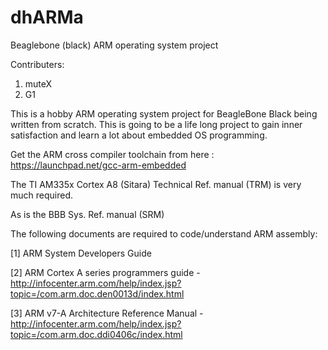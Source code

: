# dhARMa
Beaglebone (black) ARM operating system project

Contributers:
  1. muteX
  2. G1

This is a hobby ARM operating system project for BeagleBone Black
being written from scratch. This is going to be a life long
project to gain inner satisfaction and learn a lot about embedded OS programming.

Get the ARM cross compiler toolchain from here : https://launchpad.net/gcc-arm-embedded

The TI AM335x Cortex A8 (Sitara) Technical Ref. manual (TRM) is very much required.

As is the BBB Sys. Ref. manual (SRM)

The following documents are required to code/understand ARM assembly:

[1] ARM System Developers Guide

[2] ARM Cortex A series programmers guide - http://infocenter.arm.com/help/index.jsp?topic=/com.arm.doc.den0013d/index.html

[3] ARM v7-A Architecture Reference Manual - http://infocenter.arm.com/help/index.jsp?topic=/com.arm.doc.ddi0406c/index.html
